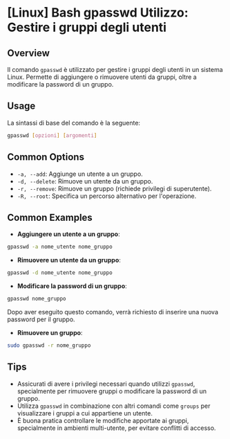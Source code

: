 # [Linux] Bash gpasswd Utilizzo: Gestire i gruppi degli utenti

## Overview
Il comando `gpasswd` è utilizzato per gestire i gruppi degli utenti in un sistema Linux. Permette di aggiungere o rimuovere utenti da gruppi, oltre a modificare la password di un gruppo.

## Usage
La sintassi di base del comando è la seguente:

```bash
gpasswd [opzioni] [argomenti]
```

## Common Options
- `-a, --add`: Aggiunge un utente a un gruppo.
- `-d, --delete`: Rimuove un utente da un gruppo.
- `-r, --remove`: Rimuove un gruppo (richiede privilegi di superutente).
- `-R, --root`: Specifica un percorso alternativo per l'operazione.

## Common Examples
- **Aggiungere un utente a un gruppo**:
```bash
gpasswd -a nome_utente nome_gruppo
```

- **Rimuovere un utente da un gruppo**:
```bash
gpasswd -d nome_utente nome_gruppo
```

- **Modificare la password di un gruppo**:
```bash
gpasswd nome_gruppo
```
Dopo aver eseguito questo comando, verrà richiesto di inserire una nuova password per il gruppo.

- **Rimuovere un gruppo**:
```bash
sudo gpasswd -r nome_gruppo
```

## Tips
- Assicurati di avere i privilegi necessari quando utilizzi `gpasswd`, specialmente per rimuovere gruppi o modificare la password di un gruppo.
- Utilizza `gpasswd` in combinazione con altri comandi come `groups` per visualizzare i gruppi a cui appartiene un utente.
- È buona pratica controllare le modifiche apportate ai gruppi, specialmente in ambienti multi-utente, per evitare conflitti di accesso.